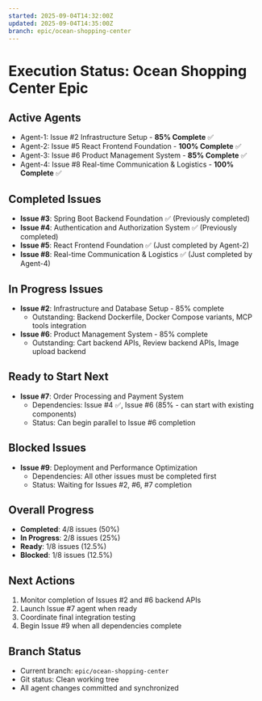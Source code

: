 ```yaml
---
started: 2025-09-04T14:32:00Z
updated: 2025-09-04T14:35:00Z
branch: epic/ocean-shopping-center
---
```


# Execution Status: Ocean Shopping Center Epic

## Active Agents
- Agent-1: Issue #2 Infrastructure Setup - **85% Complete** ✅
- Agent-2: Issue #5 React Frontend Foundation - **100% Complete** ✅  
- Agent-3: Issue #6 Product Management System - **85% Complete** ✅
- Agent-4: Issue #8 Real-time Communication & Logistics - **100% Complete** ✅

## Completed Issues
- **Issue #3**: Spring Boot Backend Foundation ✅ (Previously completed)
- **Issue #4**: Authentication and Authorization System ✅ (Previously completed)
- **Issue #5**: React Frontend Foundation ✅ (Just completed by Agent-2)
- **Issue #8**: Real-time Communication & Logistics ✅ (Just completed by Agent-4)

## In Progress Issues
- **Issue #2**: Infrastructure and Database Setup - 85% complete
  - Outstanding: Backend Dockerfile, Docker Compose variants, MCP tools integration
- **Issue #6**: Product Management System - 85% complete  
  - Outstanding: Cart backend APIs, Review backend APIs, Image upload backend

## Ready to Start Next
- **Issue #7**: Order Processing and Payment System
  - Dependencies: Issue #4 ✅, Issue #6 (85% - can start with existing components)
  - Status: Can begin parallel to Issue #6 completion
  
## Blocked Issues
- **Issue #9**: Deployment and Performance Optimization
  - Dependencies: All other issues must be completed first
  - Status: Waiting for Issues #2, #6, #7 completion

## Overall Progress
- **Completed**: 4/8 issues (50%)
- **In Progress**: 2/8 issues (25%)  
- **Ready**: 1/8 issues (12.5%)
- **Blocked**: 1/8 issues (12.5%)

## Next Actions
1. Monitor completion of Issues #2 and #6 backend APIs
2. Launch Issue #7 agent when ready
3. Coordinate final integration testing
4. Begin Issue #9 when all dependencies complete

## Branch Status
- Current branch: `epic/ocean-shopping-center`
- Git status: Clean working tree
- All agent changes committed and synchronized